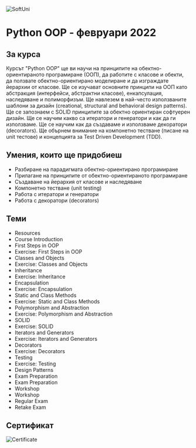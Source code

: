 ![SoftUni](https://camo.githubusercontent.com/42a8354a436ef9f08168b5b971dbc7646ab3abfdf1056db81c3bdd5734b97e9f/68747470733a2f2f6e616b6f762e636f6d2f77702d636f6e74656e742f75706c6f6164732f323031342f30312f536f6674776172652d556e69766572736974792d4c6f676f2d626c75652d686f72697a6f6e74616c2e706e67)
# Python OOP - февруари 2022
## За курса
Курсът "Python OOP" ще ви научи на принципите на обектно-ориентираното програмиране (ООП), да работите с класове и обекти, да ползвате обектно-ориентирано моделиране и да изграждате йерархии от класове. Ще се изучават основните принципи на ООП като абстракция (интерфейси, абстрактни класове), енкапсулация, наследяване и полиморфизъм. Ще навлезем в най-често използваните шаблони за дизайн (creational, structural and behavioral design patterns). Ще се запознаем с SOLID принципите за обектно ориентиран софтуерен дизайн. Ще се научим какво са итератори и генератори и как да ги използваме. Ще се научим как да създаваме и използваме декоратори (decorators). Ще обърнем внимание на компонетно тестване (писане на unit тестове) и концепцията за Test Driven Development (TDD).
## Умения, които ще придобиеш
- Разбиране на парадигмата обектно-ориентирано програмиране
- Прилагане на принципите от обектно-ориентираното програмиране
- Създаване на йерархия от класове и наследяване
- Компонетно тестване (unit testing)
- Работа с итератори и генератори
- Работа с декоратори (decorators)
## Теми
- Resources
- Course Introduction
- First Steps in OOP
- Exercise: First Steps in OOP
- Classes and Objects
- Exercise: Classes and Objects
- Inheritance
- Exercise: Inheritance
- Encapsulation
- Exercise: Encapsulation
- Static and Class Methods
- Exercise: Static and Class Methods
- Polymorphism and Abstraction
- Exercise: Polymorphism and Abstraction
- SOLID
- Exercise: SOLID
- Iterators and Generators
- Exercise: Iterators and Generators
- Decorators
- Exercise: Decorators
- Testing
- Exercise: Testing
- Design Patterns
- Exam Preparation
- Exam Preparation
- Workshop
- Workshop
- Regular Exam
- Retake Exam
## Сертификат
![Certificate](https://softuni.bg/certificates/certificates/converttoimage/131126?code=e557d87d)
